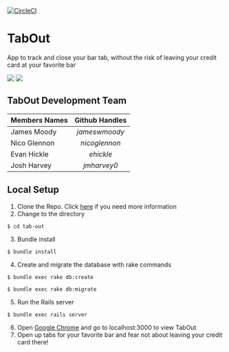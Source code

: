 [![CircleCI](https://circleci.com/gh/jameswmoody/tab-out.svg?style=shield)](https://circleci.com/gh/jameswmoody/tab-out)
# TabOut
App to track and close your bar tab, without the risk of leaving your credit card at your favorite bar

![](http://jameswmoody.com/projects/tab-out/app/assets/images/tabout11.png) ![](http://jameswmoody.com/projects/tab-out/app/assets/images/tabout44.png)

## TabOut Development Team

| Members Names  | Github Handles |
| -------------- |:--------------:|
| James Moody | *jameswmoody* |
| Nico Glennon  | *nicoglennon* |
| Evan Hickle | *ehickle* |
| Josh Harvey | *jmharvey0* |


## Local Setup
1. Clone the Repo. Click [here](https://help.github.com/articles/cloning-a-repository/) if you need more information
2. Change to the directory
```
$ cd tab-out
```
3. Bundle install
```
$ bundle install
```
4. Create and migrate the database with rake commands
```
$ bundle exec rake db:create

$ bundle exec rake db:migrate
```
5. Run the Rails server
```
$ bundle exec rails server
```
6. Open [Google Chrome](https://www.google.com/chrome/browser/desktop/index.html) and go to localhost:3000 to view TabOut
7. Open up tabs for your favorite bar and fear not about leaving your credit card there!
